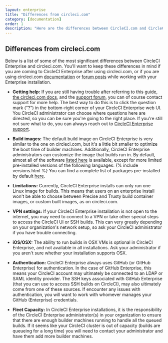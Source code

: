 ```yaml
---
layout: enterprise
title: "Differences from circleci.com"
category: [documentation]
order: 1
description: "Here are the differences between CircleCI.com and CircleCI Enterprise."
---
```


## Differences from circleci.com

Below is a list of some of the most significant differences between CircleCI Enterprise
and circleci.com. You'll want to keep these differences in mind if you are coming
to CircleCI Enterprise after using circleci.com, or if you are using circleci.com
[documentation](https://circleci.com/docs/) or [forum posts](https://discuss.circleci.com)
while working with your Enterprise installation.

- **Getting help:** If you are still having trouble after referring to this guide,
[the circleci.com docs](https://circleci.com/docs), and the
[support forum](https://discuss.circleci.com), you can of course contact support
for more help. The best way to do this is to click the question mark ("?") in the
bottom-right corner of your CircleCI Enterprise web UI. You CircleCI administrator can
choose where questions here are directed, so you can be sure you're going to the right place.
If you're still not sure what to do, you can always reach out to
[CircleCI Enterprise support](mailto:enterprise-support@circleci.com).

<!-- TODO: update when we push circleci-precise-container_0.0.1551 -->
<ul><li><b>Build images:</b> The default build image on CircleCI Enterprise is very similar to
the one on circleci.com, but it's a little bit smaller to optimize the boot time of
builder machines. Additionally, CircleCI Enterprise administrators can customize the
image that builds run in. By default, almost all of the software
<a href="https://circleci.com/docs/environment">listed here</a>
is available, except for more limited pre-installed versions of the following languages:
{% include versions.html %}
You can find a complete list of packages pre-installed by default <a href="/docs/assets/versions.txt">here</a>.
</li></ul>

- **Limitations:** Currently, CircleCI Enterprise installs can only run one Linux
image for builds.  This means that users on an enterprise install won't be able
to choose between Precise and Trusty build container images, or custom built
images, as on circleci.com.

- **VPN settings:** If your CircleCI Enterprise installation is not open to the internet, you may
need to connect to a VPN or take other special steps to access the CircleCI UI or SSH builds.
This can very greatly depending on your organization's network setup, so ask your CircleCI
administrator if you have trouble connecting.

<!-- TODO: Check what the actual current behavior is on this -->

- **iOS/OSX:** The ability to run builds in OSX VMs is optional in CircleCI Enterprise, and not
available in all installations. Ask your administrator if you aren't sure whether your
installation supports OSX.

- **Authentication:** CircleCI Enterprise always uses GitHub (or GitHub Enterprise) for
authentication. In the case of GitHub Enterprise, this means your CircleCI account may
ultimately be connected to an LDAP or SAML identity provider. The SSH keys associated
with GitHub Enterprise (that you can use to access SSH builds on CircleCI), may also
ultimately come from one of these sources. If encounter any issues with authentication,
you will want to work with whomever manages your GitHub (Enterprise) credentials.

- **Fleet Capacity:** In CircleCI Enterprise installations, it is the responsibility
of the CircleCI Enterprise administrator(s) in your organization to ensure that there
are enough builder machines running to handle all the queued builds. If it seems like
your CircleCI cluster is out of capacity (builds are queueing for a long time) you
will need to contact your administrator and have them add more builder machines.
